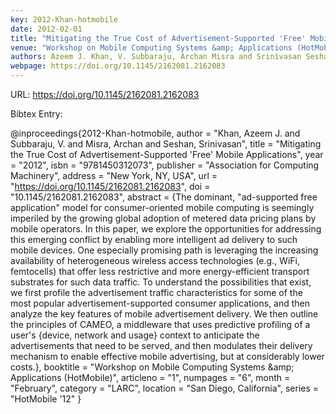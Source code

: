 ```yaml
---
key: 2012-Khan-hotmobile
date: 2012-02-01
title: "Mitigating the True Cost of Advertisement-Supported 'Free' Mobile Applications"
venue: "Workshop on Mobile Computing Systems &amp; Applications (HotMobile)"
authors: Azeem J. Khan, V. Subbaraju, Archan Misra and Srinivasan Seshan
webpage: https://doi.org/10.1145/2162081.2162083
---
```


URL: https://doi.org/10.1145/2162081.2162083

Bibtex Entry:

@inproceedings{2012-Khan-hotmobile,
    author = "Khan, Azeem J. and Subbaraju, V. and Misra, Archan and Seshan, Srinivasan",
    title = "Mitigating the True Cost of Advertisement-Supported 'Free' Mobile Applications",
    year = "2012",
    isbn = "9781450312073",
    publisher = "Association for Computing Machinery",
    address = "New York, NY, USA",
    url = "https://doi.org/10.1145/2162081.2162083",
    doi = "10.1145/2162081.2162083",
    abstract = {The dominant, "ad-supported free application" model for consumer-oriented mobile computing is seemingly imperiled by the growing global adoption of metered data pricing plans by mobile operators. In this paper, we explore the opportunities for addressing this emerging conflict by enabling more intelligent ad delivery to such mobile devices. One especially promising path is leveraging the increasing availability of heterogeneous wireless access technologies (e.g., WiFi, femtocells) that offer less restrictive and more energy-efficient transport substrates for such data traffic. To understand the possibilities that exist, we first profile the advertisement traffic characteristics for some of the most popular advertisement-supported consumer applications, and then analyze the key features of mobile advertisement delivery. We then outline the principles of CAMEO, a middleware that uses predictive profiling of a user's {device, network and usage} context to anticipate the advertisements that need to be served, and then modulates their delivery mechanism to enable effective mobile advertising, but at considerably lower costs.},
    booktitle = "Workshop on Mobile Computing Systems \&amp; Applications (HotMobile)",
    articleno = "1",
    numpages = "6",
    month = "February",
    category = "LARC",
    location = "San Diego, California",
    series = "HotMobile '12"
}

